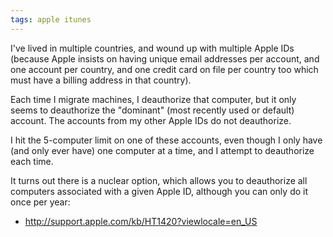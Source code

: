 ```yaml
---
tags: apple itunes
---
```


I've lived in multiple countries, and wound up with multiple Apple IDs (because Apple insists on having unique email addresses per account, and one account per country, and one credit card on file per country too which must have a billing address in that country).

Each time I migrate machines, I deauthorize that computer, but it only seems to deauthorize the "dominant" (most recently used or default) account. The accounts from my other Apple IDs do not deauthorize.

I hit the 5-computer limit on one of these accounts, even though I only have (and only ever have) one computer at a time, and I attempt to deauthorize each time.

It turns out there is a nuclear option, which allows you to deauthorize all computers associated with a given Apple ID, although you can only do it once per year:

-   <http://support.apple.com/kb/HT1420?viewlocale=en_US>

